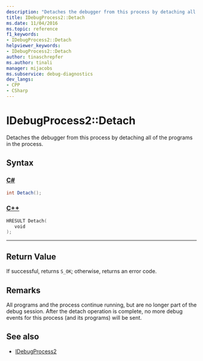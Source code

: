 ```yaml
---
description: "Detaches the debugger from this process by detaching all of the programs in the process."
title: IDebugProcess2::Detach
ms.date: 11/04/2016
ms.topic: reference
f1_keywords:
- IDebugProcess2::Detach
helpviewer_keywords:
- IDebugProcess2::Detach
author: tinaschrepfer
ms.author: tinali
manager: mijacobs
ms.subservice: debug-diagnostics
dev_langs:
- CPP
- CSharp
---
```

# IDebugProcess2::Detach

Detaches the debugger from this process by detaching all of the programs in the process.

## Syntax

### [C#](#tab/csharp)
```csharp
int Detach();
```
### [C++](#tab/cpp)
```cpp
HRESULT Detach( 
   void 
);
```
---

## Return Value
 If successful, returns `S_OK`; otherwise, returns an error code.

## Remarks
 All programs and the process continue running, but are no longer part of the debug session. After the detach operation is complete, no more debug events for this process (and its programs) will be sent.

## See also
- [IDebugProcess2](../../../extensibility/debugger/reference/idebugprocess2.md)
